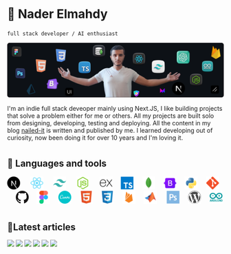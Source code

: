 # 🥷 Nader Elmahdy

`full stack developer / AI enthusiast`

![me](me.webp)

I'm an indie full stack deveoper mainly using Next.JS, I like building projects that solve a problem either for me or others. All my projects are built solo from designing, developing, testing and deploying. All the content in my blog [nailed-it](https://nailed-it.tech) is written and published by me. I learned developing out of curiosity, now been doing it for over 10 years and I'm loving it.

#

## 🧰 Languages and tools

<p align="left">
<img width="30px"  src="logos/next.svg" /> &#8287;&#8287;&#8287;&#8287;
<img width="30px" src="logos/react.svg" /> &#8287;&#8287;&#8287;&#8287;
<img width="30px" src="logos/tailwind.svg" /> &#8287;&#8287;&#8287;&#8287;
<img width="30px" src="logos/nodejs.svg" /> &#8287;&#8287;&#8287;&#8287;
<img width="30px" src="logos/express.svg" />&#8287;&#8287;&#8287;&#8287;
<img  width="30px" src="logos/typescript.svg"/>&#8287;&#8287;&#8287;&#8287;
<img width="30px"  src="logos/mongodb.svg" />&#8287;&#8287;&#8287;&#8287;
<img width="30px"src="logos/bootstrap.svg" />&#8287;&#8287;&#8287;&#8287;
<img width="30px" src="logos/python.svg" />&#8287;&#8287;&#8287;&#8287;
<img width="30px" src="logos/git.svg" />&#8287;&#8287;&#8287;&#8287;
<img  width="30px" src="logos/github.svg" />&#8287;&#8287;&#8287;&#8287;
<img width="30px" src="logos/figma.svg" />&#8287;&#8287;&#8287;&#8287;
<img width="30px" src="logos/canva.svg" />&#8287;&#8287;&#8287;&#8287;
<img width="30px"  src="logos/html.svg"/>&#8287;&#8287;&#8287;&#8287;
<img width="30px" src="logos/css.svg"/>&#8287;&#8287;&#8287;&#8287;
<img width="30px"src="logos/firebase.svg" />&#8287;&#8287;&#8287;&#8287;
<img width="30px" src="logos/matlab.svg" /> &#8287;&#8287;&#8287;&#8287;  
<img width="30px"src="logos/photoshop.svg" />&#8287;&#8287;&#8287;&#8287;
<img width="30px" src="logos/wordpress.svg" />&#8287;&#8287;&#8287;&#8287;
<img width="30px" src="logos/arduino.svg" />

</p>

#

## 📝Latest articles

<p align="left">
<!-- Begin posts section -->

<a href="https://nailed-it.tech/articles/create-a-new-repo-and-push-your-code-with-1-click" target="_blank"><img src="https://nailedit.vercel.app/articles/create-a-new-repo-and-push-your-code-with-1-click/opengraph-image-1n7hps?e88d9def41473e9f" width="400" /></a>
<a href="https://nailed-it.tech/articles/format-prisma-schema-with-prettier" target="_blank"><img src="https://nailedit.vercel.app/articles/format-prisma-schema-with-prettier/opengraph-image-1n7hps?e88d9def41473e9f" width="400" /></a>
<a href="https://nailed-it.tech/articles/how-to-use-clerk-to-protect-your-route-handlers" target="_blank"><img src="https://nailedit.vercel.app/articles/how-to-use-clerk-to-protect-your-route-handlers/opengraph-image-1n7hps?e88d9def41473e9f" width="400" /></a>
<a href="https://nailed-it.tech/articles/using-auth-js-next-auth-to-protect-route-handlers" target="_blank"><img src="https://nailedit.vercel.app/articles/using-auth-js-next-auth-to-protect-route-handlers/opengraph-image-1n7hps?e88d9def41473e9f" width="400" /></a>
<a href="https://nailed-it.tech/articles/1-tailwind-class-will-save-you-9-css-lines" target="_blank"><img src="https://nailedit.vercel.app/articles/1-tailwind-class-will-save-you-9-css-lines/opengraph-image-1n7hps?e88d9def41473e9f" width="400" /></a>
<a href="https://nailed-it.tech/articles/next-js-13-group-routes-is-a-game-changer" target="_blank"><img src="https://nailedit.vercel.app/articles/next-js-13-group-routes-is-a-game-changer/opengraph-image-1n7hps?e88d9def41473e9f" width="400" /></a>

<!-- End posts section -->
</p>
<!-- ### 📊 Stats

![Forrest's GitHub stats](https://github-readme-stats.vercel.app/api?username=nadertate&show_icons=true&theme=gruvbox) -->

<details> <summary><h2>🛣️ My coding journey</h2></summary>
When I way young, I was impressed when I see a guy in a movie typing stuff on the keyboard leading to something happening in real life like a door closin or a robot moving.

I was curious how they did that, but I had no clue.

At the age of 14 I discovered what they call "programming", and friend of mine who had more experience in that field recommended that I start learning python, and I did.

I was going all in all day every day on codecademy, and I was impressed by this new world.
After finishing the course I decided that I wanna continue in this field, so I learned php, HTML and CSS.

I still didn't know how to build something usefull, and when I heard about Wordpress, it caught my attention.

I found it really easy to build full apps quickly with drag and drop, this meant that I don't have to deal with writing code, because tbh, I was having hard time positioning a div in the center.

I spent a year learning everything about Wordpress, and I reached a pretty good level.
I then joined a discord group for developers in which we would take weekly tasks, and the first was bootstrap.

I was very impressed by how easy styling elements was using bootstrap.
I then learned React and this is where everything changed.
I learned how to make reusable components and pass props and for the first time, I had an idea of how real world apps are made.

Then I learned tailwind, mongoDB, NextJS, and before I knew it, I was a full stack developer.

At this point I had stopped using wordpress, because I realized that it's much better to write code as you have full control over everything.

Then I started to build big projects like Ecommerce stores and I started to take on bigger freelance projects.

I learned more stuff along the way like UI libraries, writing clean code, and design principles.

I'm working on contributig to open source and building bigger projects.

</details>
